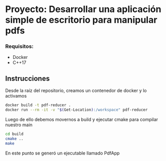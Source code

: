 # Proyecto: Desarrollar una aplicación simple de escritorio para manipular pdfs

### Requisitos:
- Docker
- C++17
## Instrucciones
Desde la raíz del repositorio, creamos un contenedor de docker y lo activamos
`````bash
docker build -t pdf-reducer .
docker run --rm -it -v "$(Get-Location):/workspace" pdf-reducer
`````

Luego de ello  debemos movernos a build y ejecutar cmake para compilar nuestro main

`````bash
cd build
cmake ..
make
`````
En este punto se generó un ejecutable llamado PdfApp


